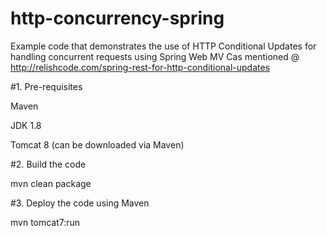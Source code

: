 # http-concurrency-spring

Example code that demonstrates the use of HTTP Conditional Updates for handling concurrent requests using Spring Web MV Cas mentioned @ http://relishcode.com/spring-rest-for-http-conditional-updates

#1. Pre-requisites

Maven

JDK 1.8

Tomcat 8 (can be downloaded via Maven)

#2. Build the code

mvn clean package

#3. Deploy the code using Maven

mvn tomcat7:run
